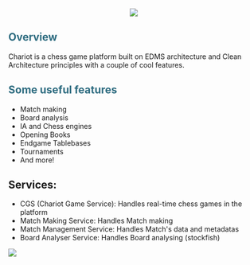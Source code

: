 

<p align="center" width="100%">
<br>
<img src="https://i.imgur.com/CrsFazd.png"/>

</p>


<h2 style="color: #2e6c80;" data-darkreader-inline-color="">Overview</h2>
<p>Chariot is a chess game platform built on EDMS architecture and Clean Architecture principles with a couple of cool features.</p>
<h2 style="color: #2e6c80;" data-darkreader-inline-color="">Some useful features</h2>
<ul>
<li>Match making</li>
<li>Board analysis</li>
<li>IA and Chess engines</li>
<li>Opening Books</li>
<li>Endgame Tablebases</li>
<li>Tournaments</li>
<li>And more!</li>
</ul>


## Services:

- CGS (Chariot Game Service): Handles real-time chess games in the platform
- Match Making Service: Handles Match making
- Match Management Service: Handles Match's data and metadatas
- Board Analyser Service: Handles Board analysing (stockfish) 


[![](https://mermaid.ink/img/pako:eNplU8-PmkAU_lcm79QmaCCCCIdNFF22B5tNaXso7OEFpkqEGTuOplb833eGAXQt4QDfj_e-N3lzgZwXFELYCNxvyfdlxjJG1DP_9FrhmQry48tngyzSNcp8S9a4K9mGJFScypy-GTIaSIYbWlMmHwTLSxQnV_O9ShccRUGUtjofVI-P0uf0G8VqJMuaDpKOitNF2-YBfkljVOITVmWBsuTsbRiDjEZPjclWm-CC_jnSg2zIoptLS0gTCYqSEiNtNUoSGUk3Qlsr4flOU_NbA23v4eV_DtL8NLmoSqCLS76jbKjdaRI89fxr_HVgI8Ou743zfrjOOjeHcRtsdZ9h1YqeteceiG9Ae0a9ybCPLW4T8BNtyIsizWu6gAU1FTWWhdqki0YykFu1BhmE6rNAscvAMvhBp2R5S126oIC55GKNYlMyjTu2JtS2XFVlPEqenFkOoRRHasFxr5MsS1QrW0P4G6uDQvfIfnFe9yL1C-EF_kLoe2PbdfxJ4Du-6wSeZ8EZQseZjm3bnU7s2czzPd-ZXS341xawx1N_6gbBLPAcJ3Bdb2IBLUod0FyV9sZc3wGtePhU)](https://mermaid.live/edit#pako:eNplU8-PmkAU_lcm79QmaCCCCIdNFF22B5tNaXso7OEFpkqEGTuOplb833eGAXQt4QDfj_e-N3lzgZwXFELYCNxvyfdlxjJG1DP_9FrhmQry48tngyzSNcp8S9a4K9mGJFScypy-GTIaSIYbWlMmHwTLSxQnV_O9ShccRUGUtjofVI-P0uf0G8VqJMuaDpKOitNF2-YBfkljVOITVmWBsuTsbRiDjEZPjclWm-CC_jnSg2zIoptLS0gTCYqSEiNtNUoSGUk3Qlsr4flOU_NbA23v4eV_DtL8NLmoSqCLS76jbKjdaRI89fxr_HVgI8Ou743zfrjOOjeHcRtsdZ9h1YqeteceiG9Ae0a9ybCPLW4T8BNtyIsizWu6gAU1FTWWhdqki0YykFu1BhmE6rNAscvAMvhBp2R5S126oIC55GKNYlMyjTu2JtS2XFVlPEqenFkOoRRHasFxr5MsS1QrW0P4G6uDQvfIfnFe9yL1C-EF_kLoe2PbdfxJ4Du-6wSeZ8EZQseZjm3bnU7s2czzPd-ZXS341xawx1N_6gbBLPAcJ3Bdb2IBLUod0FyV9sZc3wGtePhU)
